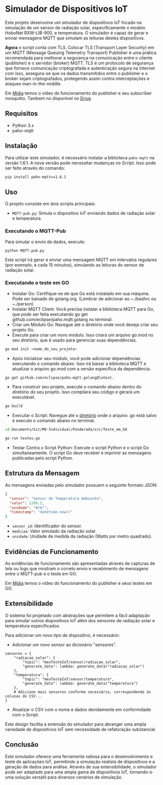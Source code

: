 # Simulador de Dispositivos IoT

Este projeto desenvolve um simulador de dispositivos IoT focado na simulação de um sensor de radiação solar, especificamente o modelo HoboNet RXW-LIB-900, e temperatura. O simulador é capaz de gerar e enviar mensagens MQTT que simulam as leituras destes dispositivos.

**Agora** o script conta com TLS. Colocar TLS (Transport Layer Security) em um MQTT (Message Queuing Telemetry Transport) Publisher é uma prática recomendada para melhorar a segurança na comunicação entre o cliente (publisher) e o servidor (broker) MQTT. TLS é um protocolo de segurança que fornece comunicação criptografada e autenticação segura na Internet com isso, assegura-se que os dados transmitidos entre o publisher e o broker sejam criptografados, protegendo assim contra interceptações e ataques man-in-the-middle.

Em [Mídia](https://github.com/Gabi-Barretto/M9-Individual/tree/main/Ponderada/M%C3%ADdia) temos o vídeo do funcionamento do publisher e seu subscriber mosquitto. Tambem no disponível no [Drive](https://drive.google.com/file/d/1663MNgkfRqDzEjzu2D4ZOunRVjjokaAi/view?usp=sharing).

## Requisitos

- Python 3.x
- paho-mqtt

## Instalação

Para utilizar este simulador, é necessário instalar a biblioteca `paho-mqtt` na versão 1.6.1. A nova versão pode necessitar mudanças no Script. 
Isso pode ser feito através do comando:

```bash
pip install paho-mqtt==1.6.1
```

## Uso

O projeto consiste em dois scripts principais:

- `MQTT-pub.py`: Simula o dispositivo IoT enviando dados de radiação solar e temperatura.

### Executando o MQTT-Pub

Para simular o envio de dados, execute:

```bash
python MQTT-pub.py
```

Este script irá gerar e enviar uma mensagem MQTT em intervalos regulares (por exemplo, a cada 15 minutos), simulando as leituras do sensor de radiação solar.

### Executando o teste em GO

- Instalar Go: Certifique-se de que Go está instalado em sua máquina. Pode ser baixado de golang.org. (Lembrar de adicionar ao ~./bashrc ou ~./person)
- Instalar MQTT Client: Você precisa instalar a biblioteca MQTT para Go, que pode ser feita executando go get github.com/eclipse/paho.mqtt.golang no terminal.
- Criar um Módulo Go: Navegue até o diretório onde você deseja criar seu projeto Go.
- Execute para criar um novo módulo. Isso criará um arquivo go.mod no seu diretório, que é usado para gerenciar suas dependências.

```bash
go mod init <nome_do_seu_projeto>  
```

- Após inicializar seu módulo, você pode adicionar dependências executando o comando abaixo. Isso irá baixar a biblioteca MQTT e atualizar o arquivo go.mod com a versão específica da dependência.

```bash
go get github.com/eclipse/paho.mqtt.golang@latest. 
```

- Para construir seu projeto, execute o comando abaixo dentro do diretório do seu projeto. Isso compilará seu código e gerará um executável.

```bash
go build 
```

- Executar o Script: Navegue até o [diretório](https://github.com/Gabi-Barretto/M9-Individual/tree/main/Ponderada/src/Teste_em_GO) onde o arquivo .go está salvo e execute  o comando abaixo no terminal.

```bash
cd Documents/Git/M9-Individual/Ponderada/src/Teste_em_GO

go run testes.go
```

- Testar Contra o Script Python: Execute o script Python e o script Go simultaneamente. O script Go deve receber e imprimir as mensagens publicadas pelo script Python.


## Estrutura da Mensagem

As mensagens enviadas pelo simulador possuem o seguinte formato JSON:

```json
{
  "sensor": "Sensor de Temperatura Ambiente",
  "valor": 1200.5,
  "unidade": "W/m²",
  "timestamp": "datetime.now()"
}
```

- `sensor_id`: Identificador do sensor.
- `medicao`: Valor simulado da radiação solar.
- `unidade`: Unidade de medida da radiação (Watts por metro quadrado).

## Evidências de Funcionamento

As evidências de funcionamento são apresentadas através de capturas de tela ou logs que mostram o correto envio e recebimento de mensagens entre o MQTT-pub e o teste em GO.

Em [Mídia](https://github.com/Gabi-Barretto/M9-Individual/tree/main/Ponderada/M%C3%ADdia) temos o vídeo do funcionamento do publisher e seus testes em GO.

## Extensibilidade

O sistema foi projetado com abstrações que permitem a fácil adaptação para simular outros dispositivos IoT além dos sensores de radiação solar e temperatura especificados. 

Para adicionar um novo tipo de dispositivo, é necessário:

- Adicionar um novo sensor ao dicionário "sensores".

```
sensores = {
    "radiacao_solar": {
        "topic": "meuTesteIoT/sensor/radiacao_solar",
        "generate_data": lambda: generate_data("radiacao_solar")
    },
    "temperatura": {
        "topic": "meuTesteIoT/sensor/temperatura",
        "generate_data": lambda: generate_data("temperatura")
    },
    # Adicione mais sensores conforme necessário, correspondendo às colunas do CSV...
}
```

- Atualizar o CSV com o nome e dados devidamente em conformidade com o Script.

Este design facilita a extensão do simulador para abranger uma ampla variedade de dispositivos IoT sem necessidade de refatoração substancial.

## Conclusão

Este simulador oferece uma ferramenta valiosa para o desenvolvimento e teste de aplicações IoT, permitindo a simulação realista de dispositivos e a geração de dados para análise. Através de sua extensibilidade, o simulador pode ser adaptado para uma ampla gama de dispositivos IoT, tornando-o uma solução versátil para diversos cenários de simulação.
